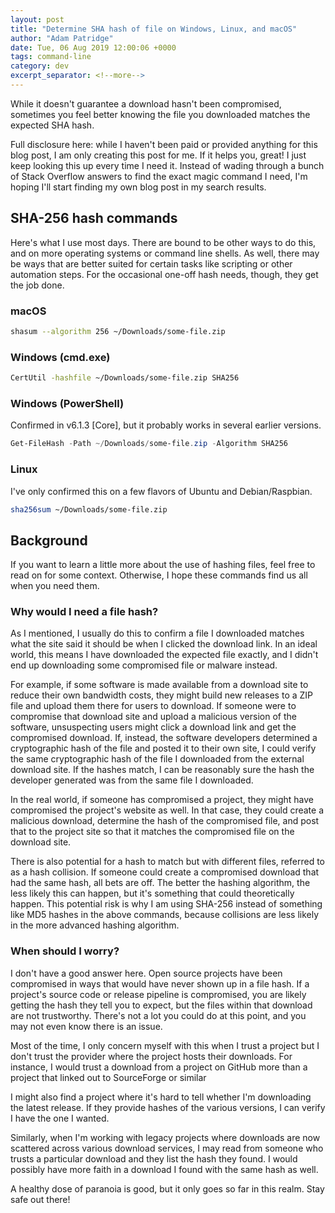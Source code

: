 ```yaml
---
layout: post
title: "Determine SHA hash of file on Windows, Linux, and macOS"
author: "Adam Patridge"
date: Tue, 06 Aug 2019 12:00:06 +0000
tags: command-line
category: dev
excerpt_separator: <!--more-->
---
```


While it doesn't guarantee a download hasn't been compromised, sometimes you feel better knowing the file you downloaded matches the expected SHA hash.

Full disclosure here: while I haven't been paid or provided anything for this blog post, I am only creating this post for me. If it helps you, great! I just keep looking this up every time I need it. Instead of wading through a bunch of Stack Overflow answers to find the exact magic command I need, I'm hoping I'll start finding my own blog post in my search results.

<!--more-->

## SHA-256 hash commands

Here's what I use most days. There are bound to be other ways to do this, and on more operating systems or command line shells. As well, there may be ways that are better suited for certain tasks like scripting or other automation steps. For the occasional one-off hash needs, though, they get the job done.

### macOS

```bash
shasum --algorithm 256 ~/Downloads/some-file.zip
```

### Windows (cmd.exe)

```bash
CertUtil -hashfile ~/Downloads/some-file.zip SHA256
```

### Windows (PowerShell)

Confirmed in v6.1.3 [Core], but it probably works in several earlier versions.

```powershell
Get-FileHash -Path ~/Downloads/some-file.zip -Algorithm SHA256
```

### Linux

I've only confirmed this on a few flavors of Ubuntu and Debian/Raspbian.

```bash
sha256sum ~/Downloads/some-file.zip
```

## Background

If you want to learn a little more about the use of hashing files, feel free to read on for some context. Otherwise, I hope these commands find us all when you need them.

### Why would I need a file hash?

As I mentioned, I usually do this to confirm a file I downloaded matches what the site said it should be when I clicked the download link. In an ideal world, this means I have downloaded the expected file exactly, and I didn't end up downloading some compromised file or malware instead.

For example, if some software is made available from a download site to reduce their own bandwidth costs, they might build new releases to a ZIP file and upload them there for users to download. If someone were to compromise that download site and upload a malicious version of the software, unsuspecting users might click a download link and get the compromised download. If, instead, the software developers determined a cryptographic hash of the file and posted it to their own site, I could verify the same cryptographic hash of the file I downloaded from the external download site. If the hashes match, I can be reasonably sure the hash the developer generated was from the same file I downloaded.

In the real world, if someone has compromised a project, they might have compromised the project's website as well. In that case, they could create a malicious download, determine the hash of the compromised file, and post that to the project site so that it matches the compromised file on the download site.

There is also potential for a hash to match but with different files, referred to as a hash collision. If someone could create a compromised download that had the same hash, all bets are off. The better the hashing algorithm, the less likely this can happen, but it's something that could theoretically happen. This potential risk is why I am using SHA-256 instead of something like MD5 hashes in the above commands, because collisions are less likely in the more advanced hashing algorithm.

### When should I worry?

I don't have a good answer here. Open source projects have been compromised in ways that would have never shown up in a file hash. If a project's source code or release pipeline is compromised, you are likely getting the hash they tell you to expect, but the files within that download are not trustworthy. There's not a lot you could do at this point, and you may not even know there is an issue.

Most of the time, I only concern myself with this when I trust a project but I don't trust the provider where the project hosts their downloads. For instance, I would trust a download from a project on GitHub more than a project that linked out to SourceForge or similar

I might also find a project where it's hard to tell whether I'm downloading the latest release. If they provide hashes of the various versions, I can verify I have the one I wanted.

Similarly, when I'm working with legacy projects where downloads are now scattered across various download services, I may read from someone who trusts a particular download and they list the hash they found. I would possibly have more faith in a download I found with the same hash as well.

A healthy dose of paranoia is good, but it only goes so far in this realm. Stay safe out there!
